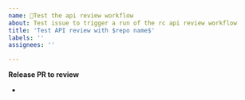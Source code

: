 ```yaml
---
name: 🤖Test the api review workflow
about: Test issue to trigger a run of the rc api review workflow
title: 'Test API review with $repo name$'
labels: ''
assignees: ''

---
```


**Release PR to review**
<!-- Put here the link to the release PR that need to be reviewed -->

- 
